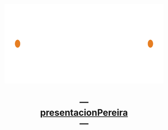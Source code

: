 <a href="https://view.genially.com/6847d90810468d9a3603f03e/interactive-content-presentacionpereira">
  <img src="https://raw.githubusercontent.com/dawcarlosp/dawcarlosp/main/assets-tfg/presentacion.svg" width="100%" height="250px" />
  <a/>
<h1 align="center">
  <strong>—</strong><br>
  <a href="https://view.genially.com/6847d90810468d9a3603f03e/interactive-content-presentacionpereira">
    presentacionPereira
  </a><br>
  <strong>—</strong>
</h1>
